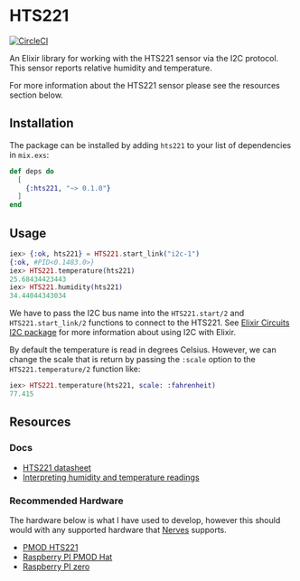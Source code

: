 # HTS221

[![CircleCI](https://circleci.com/gh/mattludwigs/hts221.svg?style=svg)](https://circleci.com/gh/mattludwigs/hts221)

An Elixir library for working with the HTS221 sensor via the I2C protocol. This sensor reports relative humidity
and temperature.

For more information about the HTS221 sensor please see the resources section below.

## Installation

The package can be installed by adding `hts221` to your list of dependencies in `mix.exs`:

```elixir
def deps do
  [
    {:hts221, "~> 0.1.0"}
  ]
end
```

## Usage

```elixir
iex> {:ok, hts221} = HTS221.start_link("i2c-1")
{:ok, #PID<0.1483.0>}
iex> HTS221.temperature(hts221)
25.68434423443
iex> HTS221.humidity(hts221)
34.44044343034
```  

We have to pass the I2C bus name into the `HTS221.start/2` and `HTS221.start_link/2`
functions to connect to the HTS221. See [Elixir Circuits I2C package](https://github.com/elixir-circuits/circuits_i2c)
for more information about using I2C with Elixir.

By default the temperature is read in degrees Celsius. However, we can change the
scale that is return by passing the `:scale` option to the `HTS221.temperature/2` function
like:

```elixir
iex> HTS221.temperature(hts221, scale: :fahrenheit)
77.415
```

## Resources 

### Docs

- [HTS221 datasheet](https://www.st.com/resource/en/datasheet/hts221.pdf)
- [Interpreting humidity and temperature readings](https://www.st.com/resource/en/technical_note/dm00208001.pdf)


### Recommended Hardware

The hardware below is what I have used to develop, however this should would with
any supported hardware that [Nerves](https://hexdocs.pm/nerves/targets.html#supported-targets-and-systems) supports.

- [PMOD HTS221](https://store.alliedcomponentworks.com/collections/open-hardware/products/pmod-humidity-and-temperature-stmicroelectronics-hts221)
- [Raspberry PI PMOD Hat](https://store.alliedcomponentworks.com/collections/open-hardware/products/pmod-adapter-for-raspberry-pi-3)
- [Raspberry PI zero](https://www.adafruit.com/product/3708)

